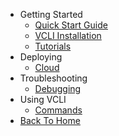 <!-- docs/_sidebar.md -->

- Getting Started
	- [Quick Start Guide](quickstart.md)
	- [VCLI Installation](vcli.md)
	- [Tutorials](tuts.md)
- Deploying
	- [Cloud](cloud.md)
- Troubleshooting
	- [Debugging](debug.md)
- Using VCLI
	- [Commands](uvcli.md)
- [Back To Home](http://sisatech.github.io)
